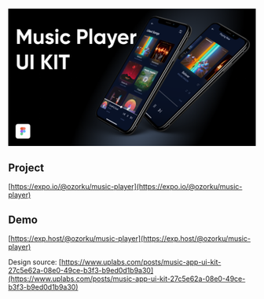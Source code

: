 ![](preview.png)

## Project

[https://expo.io/@ozorku/music-player](https://expo.io/@ozorku/music-player)

## Demo

[https://exp.host/@ozorku/music-player](https://exp.host/@ozorku/music-player)

Design source: [https://www.uplabs.com/posts/music-app-ui-kit-27c5e62a-08e0-49ce-b3f3-b9ed0d1b9a30](https://www.uplabs.com/posts/music-app-ui-kit-27c5e62a-08e0-49ce-b3f3-b9ed0d1b9a30)
